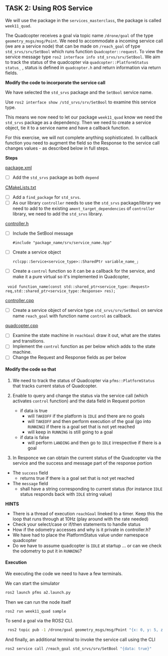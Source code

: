TASK 2: Using ROS Service
----------------------------

We will use the package in the `services_masterclass`, the package is called `week11_quad`. 

The Quadcopter receives a goal via topic name `/drone/goal` of the type `geometry_msgs/msg/Point`.  We need to accommodate a incoming service call (we are a service node) that can be made on `/reach_goal`  of type `std_srvs/srv/SetBool` which runs function `Quadcopter::request`. To view the service message type `ros2 interface info std_srvs/srv/SetBool`. We aim to track the status of the quadcopter via `quadcopter::PlatformStatus status_` , status is defined in `quadcopter.h` and return information via return fields.

**Modify the code to incorporate the service call**

We have selected the `std_srvs` package and the `SetBool` service name.

Use `ros2 interface show /std_srvs/srv/SetBool`  to examine this service type. 

This means we now need to let our package `week11_quad` know we need the `std_srvs` package as a dependency. Then we need to create a service object, tie it to a service name and have a callback function. 

For this exercise, we will not complete anything sophisticated. In callback function you need to augment the field so the Response to the service call changes values - as described below in full steps. 

**Steps**

[package.xml](./wk11_starter/services_masterclass/package.xml) 

- [ ] Add the `std_srvs` package as both `depend` 

[CMakeLists.txt](./wk11_starter/services_masterclass/CMakeLists.txt) 

- [ ] Add a  `find_package` for `std_srvs`. 
- [ ] As our library `controller` needs to use the `std_srvs` package/library we need to add to the existing `ament_target_dependencies` of `controller` library, we need to add the `std_srvs` library.

[controller.h](./wk11_starter/services_masterclass/src/cotroller.h) 

- [ ] Include the SetBool message

  `#include "package_name/srv/service_name.hpp"`

- [ ] Create a service object

  `rclcpp::Service<service_type>::SharedPtr variable_name_;`

- [ ] Create a `control` function so it can be a callback for the service, and make it a pure virtual so it's implemented in  Quadcopter,

​	` void function_name(const std::shared_ptr<service_type::Request>  req,std::shared_ptr<service_type::Response> res);`

[controller.cpp](./wk11_starter/services_masterclass/src/controller.cpp) 

- [ ] Create a service object of service type `std_srvs/srv/SetBool` on service name `reach_goal` with function name `control` as callback.

[quadcopter.cpp](./wk11_starter/services_masterclass/src/quadcopter.cpp) 

- [ ] Examine the state machine in `reachGoal` draw it out, what are the states and transitions.
- [ ] Implement the `control` function as per below which adds to the state machine.
- [ ] Change the Request and Response fields as per below

#### **Modify the code so that**

1. We need to track the status of Quadcopter via `pfms::PlatformStatus` that tracks current status of Quadcopter.

2. Enable to query and change the status via the service call  (which activates `control` function) and the data field in Request portion 
   *  if data is true
      * will `TAKEOFF` if the platform is `IDLE` and there are no goals
      * will `TAKEOFF` and then perform execution of the goal (go into `RUNNING`) if there is a goal set that is not yet reached
      * will keep in `RUNNING` is still going to a goal
   *  if data is false
      * will perform `LANDING` and then go to `IDLE` irrespective if there is a goal

3. In Responce we can obtain the current status of the Quadcopter via the service and the success and message part of the response portion

* The `success` field
  * returns true if there is a goal set that is not yet reached
* The `message` field 
  * shall have a string corresponding to current status (for instance `IDLE` status responds back with `IDLE` string value)

**HINTS**

* There is a thread of execution `reachGoal` lineked to a timer. Keep this the loop that runs through at 10Hz  (play around with the rate needed)
* Check your select/case or if/then statements to handle status 
* How if the odometry accesses and why is it private in controller.h? 
* We have had to place the PlatformStatus value under namespace quadcopter
* Do we have to assume quadcopter is `IDLE` at startup ... or can we check the odometry to put it in `RUNNING`?

#### Execution

We executing the code we need to have a few terminals.

We can start the simulator

```bash
ros2 launch pfms a2.launch.py
```

Then we can run the node itself

```
ros2 run week11_quad sample
```

To send a goal via the ROS2 CLI.

```bash
 ros2 topic pub -1 /drone/goal geometry_msgs/msg/Point "{x: 0, y: 5, z: 2}"
```

And finally, an additional terminal to invoke the service call using the CLI

```bash
ros2 service call /reach_goal std_srvs/srv/SetBool "{data: true}"
```